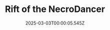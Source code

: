 ---
title: "Rift of the NecroDancer"
id: 2073250
date: 2025-03-03T00:00:05.545Z
link: games/steam/recent/rift-of-the-necrodancer
image: http://media.steampowered.com/steamcommunity/public/images/apps/2073250/c098e2f779cadbb9e24a58a0e0763ec65b82b4b5.jpg
playtime_2weeks: 608
playtime_forever: 981
playtime_windows_forever: 0
playtime_mac_forever: 0
playtime_linux_forever: 981
playtime_deck_forever: 981
---